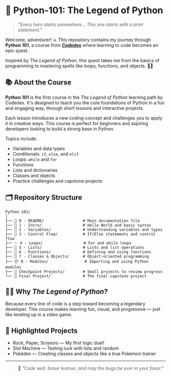 # 🐍 Python-101: The Legend of Python

> *"Every hero starts somewhere... This one starts with a print statement."*

Welcome, adventurer! ⚔️ This repository contains my journey through **Python 101**, a course from **[Codedex](https://www.codedex.io/)** where learning to code becomes an epic quest.

Inspired by *The Legend of Python*, this quest takes me from the basics of programming to mastering spells like loops, functions, and objects. 🧙‍♂️

## 📚 About the Course

**Python 101** is the first course in the *The Legend of Python* learning path by Codedex. It's designed to teach you the core foundations of Python in a fun and engaging way, through short lessons and interactive projects.

Each lesson introduces a new coding concept and challenges you to apply it in creative ways. This course is perfect for beginners and aspiring developers looking to build a strong base in Python.

Topics include:

* Variables and data types
* Conditionals: `if`, `else`, and `elif`
* Loops: `while` and `for`
* Functions
* Lists and dictionaries
* Classes and objects
* Practice challenges and capstone projects

## 🗂️ Repository Structure

```
Python-101/
│
├── 📝 0 - README/                 # Main documentation file
├── 🐍 1 - Intro/                  # Hello World and basic syntax
├── 🧠 2 - Variables/              # Understanding variables and types
├── 🔄 3 - Control Flow/           # If/Else statements and control flow
├── ✨ 4 - Loops/                  # For and while loops
├── 🧰 5 - Lists/                  # Lists and list operations
├── 🧪 6 - Functions/              # Defining and using functions
├── 🧪 7 - Classes & Objects/      # Object-oriented programming
├── 📦 8 - Modules/                # Importing and using Python modules
├── 🧩 Checkpoint Projects/        # Small projects to review progress
└── 🏁 Final Project/              # The final capstone project
```

## 🧙‍♀️ Why *The Legend of Python*?

Because every line of code is a step toward becoming a legendary developer. This course makes learning fun, visual, and progressive — just like leveling up in a video game.

## 🧩 Highlighted Projects

* Rock, Paper, Scissors — My first logic duel!
* Slot Machine — Testing luck with lists and random
* Pokédex — Creating classes and objects like a true Pokémon trainer

---

> 🐍 *"Code well, brave learner, and may the bugs be ever in your favor."*
